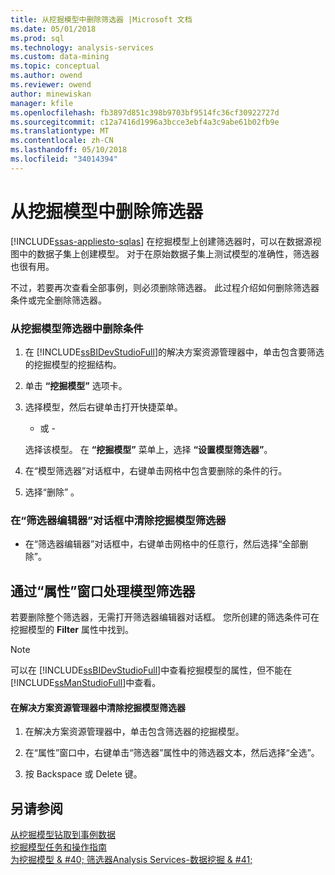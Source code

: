 ```yaml
---
title: 从挖掘模型中删除筛选器 |Microsoft 文档
ms.date: 05/01/2018
ms.prod: sql
ms.technology: analysis-services
ms.custom: data-mining
ms.topic: conceptual
ms.author: owend
ms.reviewer: owend
author: minewiskan
manager: kfile
ms.openlocfilehash: fb3897d851c398b9703bf9514fc36cf30922727d
ms.sourcegitcommit: c12a7416d1996a3bcce3ebf4a3c9abe61b02fb9e
ms.translationtype: MT
ms.contentlocale: zh-CN
ms.lasthandoff: 05/10/2018
ms.locfileid: "34014394"
---
```

# <a name="delete-a-filter-from-a-mining-model"></a>从挖掘模型中删除筛选器
[!INCLUDE[ssas-appliesto-sqlas](../../includes/ssas-appliesto-sqlas.md)]
  在挖掘模型上创建筛选器时，可以在数据源视图中的数据子集上创建模型。 对于在原始数据子集上测试模型的准确性，筛选器也很有用。  
  
 不过，若要再次查看全部事例，则必须删除筛选器。 此过程介绍如何删除筛选器条件或完全删除筛选器。  
  
### <a name="to-delete-a-condition-from-a-filter-on-a-mining-model"></a>从挖掘模型筛选器中删除条件  
  
1.  在 [!INCLUDE[ssBIDevStudioFull](../../includes/ssbidevstudiofull-md.md)]的解决方案资源管理器中，单击包含要筛选的挖掘模型的挖掘结构。  
  
2.  单击 **“挖掘模型”** 选项卡。  
  
3.  选择模型，然后右键单击打开快捷菜单。  
  
     - 或 -  
  
     选择该模型。 在 **“挖掘模型”** 菜单上，选择 **“设置模型筛选器”**。  
  
4.  在“模型筛选器”对话框中，右键单击网格中包含要删除的条件的行。  
  
5.  选择“删除” 。  
  
### <a name="to-clear-the-filter-on-a-mining-model-in-the-filter-editor-dialog-box"></a>在“筛选器编辑器”对话框中清除挖掘模型筛选器  
  
-   在“筛选器编辑器”对话框中，右键单击网格中的任意行，然后选择“全部删除”。  
  
## <a name="working-with-model-filters-using-the-properties-window"></a>通过“属性”窗口处理模型筛选器  
 若要删除整个筛选器，无需打开筛选器编辑器对话框。 您所创建的筛选条件可在挖掘模型的 **Filter** 属性中找到。  
  
> [!NOTE]  
>  可以在 [!INCLUDE[ssBIDevStudioFull](../../includes/ssbidevstudiofull-md.md)]中查看挖掘模型的属性，但不能在 [!INCLUDE[ssManStudioFull](../../includes/ssmanstudiofull-md.md)]中查看。  
  
#### <a name="to-clear-the-filter-on-a-mining-model-in-solution-explorer"></a>在解决方案资源管理器中清除挖掘模型筛选器  
  
1.  在解决方案资源管理器中，单击包含筛选器的挖掘模型。  
  
2.  在“属性”窗口中，右键单击“筛选器”属性中的筛选器文本，然后选择“全选”。  
  
3.  按 Backspace 或 Delete 键。  
  
## <a name="see-also"></a>另请参阅  
 [从挖掘模型钻取到事例数据](../../analysis-services/data-mining/drill-through-to-case-data-from-a-mining-model.md)   
 [挖掘模型任务和操作指南](../../analysis-services/data-mining/mining-model-tasks-and-how-tos.md)   
 [为挖掘模型 & #40; 筛选器Analysis Services-数据挖掘 & #41;](../../analysis-services/data-mining/filters-for-mining-models-analysis-services-data-mining.md)  
  
  
